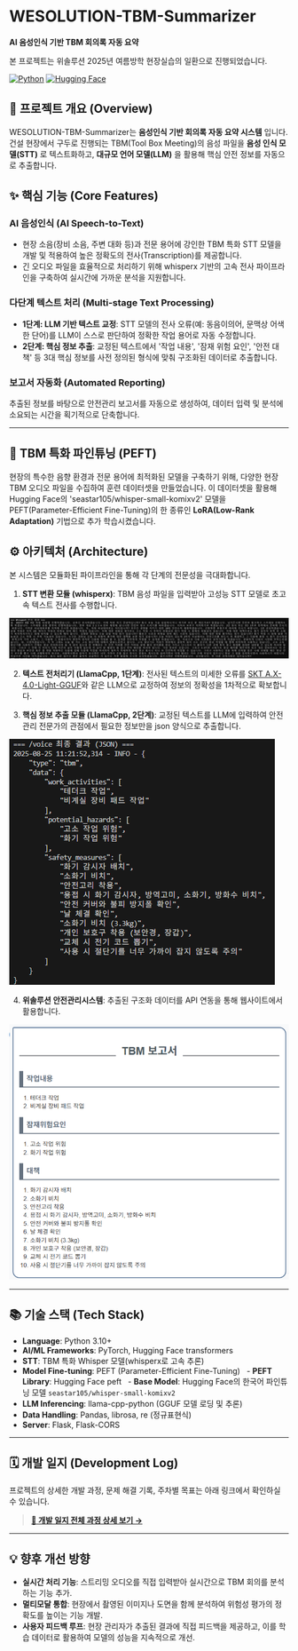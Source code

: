 # WESOLUTION-TBM-Summarizer

**AI 음성인식 기반 TBM 회의록 자동 요약**

본 프로젝트는 위솔루션 2025년 여름방학 현장실습의 일환으로 진행되었습니다.

[![Python](https://img.shields.io/badge/Python-3.10+-blue?style=for-the-badge&logo=python)](https://www.python.org/)
[![Hugging Face](https://img.shields.io/badge/🤗%20Hugging%20Face-Models-ffc83d?style=for-the-badge)](https://huggingface.co/)

## 📌 프로젝트 개요 (Overview)

WESOLUTION-TBM-Summarizer는 **음성인식 기반 회의록 자동 요약 시스템** 입니다. 건설 현장에서 구두로 진행되는 TBM(Tool Box Meeting)의 음성 파일을 **음성 인식 모델(STT)** 로 텍스트화하고, **대규모 언어 모델(LLM)** 을 활용해 핵심 안전 정보를 자동으로 추출합니다.

## ✨ 핵심 기능 (Core Features)

### AI 음성인식 (AI Speech-to-Text)
- 현장 소음(장비 소음, 주변 대화 등)과 전문 용어에 강인한 TBM 특화 STT 모델을 개발 및 적용하여 높은 정확도의 전사(Transcription)를 제공합니다.
- 긴 오디오 파일을 효율적으로 처리하기 위해 whisperx 기반의 고속 전사 파이프라인을 구축하여 실시간에 가까운 분석을 지원합니다.

### 다단계 텍스트 처리 (Multi-stage Text Processing)
- **1단계: LLM 기반 텍스트 교정**: STT 모델의 전사 오류(예: 동음이의어, 문맥상 어색한 단어)를 LLM이 스스로 판단하여 정확한 작업 용어로 자동 수정합니다.
- **2단계: 핵심 정보 추출**: 교정된 텍스트에서 '작업 내용', '잠재 위험 요인', '안전 대책' 등 3대 핵심 정보를 사전 정의된 형식에 맞춰 구조화된 데이터로 추출합니다.

### 보고서 자동화 (Automated Reporting)
추출된 정보를 바탕으로 안전관리 보고서를 자동으로 생성하여, 데이터 입력 및 분석에 소요되는 시간을 획기적으로 단축합니다.

---

## 🌟 TBM 특화 파인튜닝 (PEFT)
현장의 특수한 음향 환경과 전문 용어에 최적화된 모델을 구축하기 위해, 다양한 현장 TBM 오디오 파일을 수집하여 훈련 데이터셋을 만들었습니다. 이 데이터셋을 활용해 Hugging Face의 'seastar105/whisper-small-komixv2' 모델을 PEFT(Parameter-Efficient Fine-Tuning)의 한 종류인 **LoRA(Low-Rank Adaptation)** 기법으로 추가 학습시켰습니다.


## ⚙️ 아키텍처 (Architecture)

본 시스템은 모듈화된 파이프라인을 통해 각 단계의 전문성을 극대화합니다.

1. **STT 변환 모듈 (whisperx)**: TBM 음성 파일을 입력받아 고성능 STT 모델로 초고속 텍스트 전사를 수행합니다.

![stt](images/tbm_answer.png)

2. **텍스트 전처리기 (LlamaCpp, 1단계)**: 전사된 텍스트의 미세한 오류를 [SKT A.X-4.0-Light-GGUF](https://huggingface.co/Mungert/A.X-4.0-Light-GGUF)와 같은 LLM으로 교정하여 정보의 정확성을 1차적으로 확보합니다.

3. **핵심 정보 추출 모듈 (LlamaCpp, 2단계)**: 교정된 텍스트를 LLM에 입력하여 안전 관리 전문가의 관점에서 필요한 정보만을 json 양식으로 추출합니다.

![stt](images/tbm_json.png)

4. **위솔루션 안전관리시스템**: 추출된 구조화 데이터를 API 연동을 통해 웹사이트에서 활용합니다.

![stt](images/tbm_web.png)

---
## 📚 기술 스택 (Tech Stack)

- **Language**: Python 3.10+
- **AI/ML Frameworks**: PyTorch, Hugging Face transformers
- **STT**: TBM 특화 Whisper 모델(whisperx로 고속 추론)
- **Model Fine-tuning**: PEFT (Parameter-Efficient Fine-Tuning)
  - **PEFT Library**: Hugging Face peft
  - **Base Model**: Hugging Face의 한국어 파인튜닝 모델 `seastar105/whisper-small-komixv2`
- **LLM Inferencing**: llama-cpp-python (GGUF 모델 로딩 및 추론)
- **Data Handling**: Pandas, librosa, re (정규표현식)
- **Server**: Flask, Flask-CORS

---
## 🗓️ 개발 일지 (Development Log)

프로젝트의 상세한 개발 과정, 문제 해결 기록, 주차별 목표는 아래 링크에서 확인하실 수 있습니다.

> **[🚀 개발 일지 전체 과정 상세 보기 &rarr;](DEV_LOG.md)**

---
## 💡 향후 개선 방향

- **실시간 처리 기능**: 스트리밍 오디오를 직접 입력받아 실시간으로 TBM 회의를 분석하는 기능 추가.
- **멀티모달 통합**: 현장에서 촬영된 이미지나 도면을 함께 분석하여 위험성 평가의 정확도를 높이는 기능 개발.
- **사용자 피드백 루프**: 현장 관리자가 추출된 결과에 직접 피드백을 제공하고, 이를 학습 데이터로 활용하여 모델의 성능을 지속적으로 개선.
